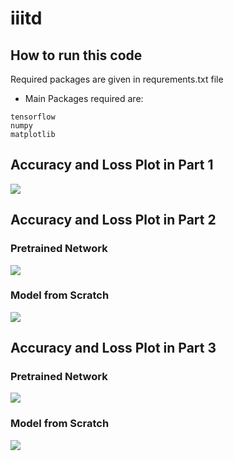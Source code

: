 # iiitd

## How to run this code

Required packages are given in requrements.txt file

- Main Packages required are:
```
tensorflow
numpy
matplotlib

```

## Accuracy and Loss Plot in Part 1

![](https://i.imgur.com/UE7quDR.png)

## Accuracy and Loss Plot in Part 2
### Pretrained Network 
![](https://i.imgur.com/GCiGFnn.png)

### Model from Scratch 

![](https://i.imgur.com/9TBhVtk.png)

## Accuracy and Loss Plot in Part 3
### Pretrained Network
![](https://i.imgur.com/MpTniMI.png)
### Model from Scratch
![](https://i.imgur.com/tVacBhf.png)
